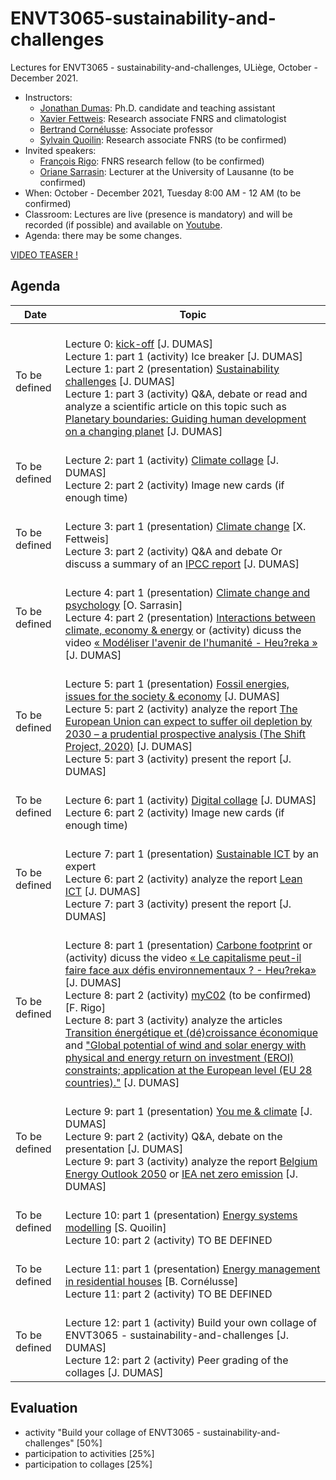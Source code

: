 # ENVT3065-sustainability-and-challenges

Lectures for ENVT3065 - sustainability-and-challenges, ULiège, October - December 2021.

- Instructors:
  * [Jonathan Dumas](https://jonathandumas.github.io/jdumas.github.io/): Ph.D. candidate and teaching assistant
  * [Xavier Fettweis](http://climactes.org/xavier-fettweis-uliege/): Research associate FNRS and climatologist
  * [Bertrand Cornélusse](https://bcornelusse.github.io/): Associate professor
  * [Sylvain Quoilin](http://www.squoilin.eu/): Research associate FNRS (to be confirmed)
- Invited speakers:
  * [François Rigo](https://www.linkedin.com/in/fran%C3%A7ois-rigo-82427ba5/?originalSubdomain=be): FNRS research fellow (to be confirmed)
  * [Oriane Sarrasin](https://applicationspub.unil.ch/interpub/noauth/php/Un/UnPers.php?PerNum=1075129&LanCode=37): Lecturer at the University of Lausanne (to be confirmed)
- When: October - December 2021, Tuesday 8:00 AM - 12 AM (to be confirmed)
- Classroom: Lectures are live (presence is mandatory) and will be recorded (if possible) and available on [Youtube]().
- Agenda: there may be some changes.

[VIDEO TEASER !](https://youtu.be/QM5ldiW6hAM)

## Agenda

| Date | Topic |
| --- | --- |
| To be defined |<br>Lecture 0: [kick-off](https://github.com/jonathandumas/ENVT3065-sustainability-and-challenges/blob/main/pdf/ENVT_kick_off.pdf) [J. DUMAS]<br>Lecture 1: part 1 (activity) Ice breaker [J. DUMAS]<br>Lecture 1: part 2 (presentation) [Sustainability challenges](https://github.com/jonathandumas/ENVT3065-sustainability-and-challenges/blob/main/pdf/ENVT_lecture_1.pdf) [J. DUMAS]<br> Lecture 1: part 3 (activity) Q&A, debate or read and analyze a scientific article on this topic such as [Planetary boundaries: Guiding human development on a changing planet](https://science.sciencemag.org/content/347/6223/1259855) [J. DUMAS]<br>|
| To be defined |<br>Lecture 2: part 1 (activity) [Climate collage](https://climatecollage.org/) [J. DUMAS]<br>Lecture 2: part 2 (activity) Image new cards (if enough time)<br>|
| To be defined |<br>Lecture 3: part 1 (presentation) [Climate change](https://climatecollage.org/) [X. Fettweis]<br>Lecture 3: part 2 (activity) Q&A and debate Or discuss a summary of an [IPCC report](https://www.ipcc.ch/reports/) [J. DUMAS]<br>|
| To be defined |<br>Lecture 4: part 1 (presentation) [Climate change and psychology]() [O. Sarrasin]<br> Lecture 4: part 2 (presentation) [Interactions between climate, economy & energy]() or (activity) dicuss the video [« Modéliser l'avenir de l'humanité - Heu?reka »](https://youtu.be/nAO21ec1lqc) [J. DUMAS]<br>|
| To be defined |<br>Lecture 5: part 1 (presentation) [Fossil energies, issues for the society & economy]() [J. DUMAS]<br>Lecture 5: part 2 (activity) analyze the report [The European Union can expect to suffer oil depletion by 2030 – a prudential prospective analysis (The Shift Project, 2020)](https://theshiftproject.org/en/article/eu-oil-depletion-2030-study/) [J. DUMAS]<br>Lecture 5: part 3 (activity) present the report [J. DUMAS]|
| To be defined |<br>Lecture 6: part 1 (activity) [Digital collage](https://www.fresquedunumerique.org/) [J. DUMAS]<br>Lecture 6: part 2 (activity) Image new cards (if enough time)<br>|
| To be defined |<br>Lecture 7: part 1 (presentation) [Sustainable ICT]() by an expert<br>Lecture 6: part 2 (activity) analyze the report [Lean ICT](https://theshiftproject.org/en/article/lean-ict-our-new-report/) [J. DUMAS]<br>Lecture 7: part 3 (activity) present the report [J. DUMAS]|
| To be defined |<br>Lecture 8: part 1 (presentation) [Carbone footprint]() or (activity) dicuss the video [« Le capitalisme peut-il faire face aux défis environnementaux ? - Heu?reka»](https://youtu.be/mj9Fma0dRoE) [J. DUMAS]<br>Lecture 8: part 2 (activity) [myC02](https://www.myco2.fr/) (to be confirmed) [F. Rigo] <br>Lecture 8: part 3 (activity) analyze the articles [Transition énergétique  et (dé)croissance économique](https://biblio.helmo.be/opac_css/doc_num.php?explnum_id=8217) and ["Global potential of wind and solar energy with physical and energy return on investment (EROI) constraints; application at the European level (EU 28 countries)."](https://www.researchgate.net/publication/336878796_Global_potential_of_wind_and_solar_energy_with_physical_and_energy_return_on_investment_EROI_constraints_application_at_the_European_level_EU_28_countries) [J. DUMAS]|
| To be defined |<br>Lecture 9: part 1 (presentation) [You me & climate]() [J. DUMAS]<br>Lecture 9: part 2 (activity) Q&A, debate on the presentation [J. DUMAS]<br>Lecture 9: part 3 (activity) analyze the report [Belgium Energy Outlook 2050](https://www.fabi.be/transition-energetique) or [IEA net zero emission](https://www.iea.org/reports/net-zero-by-2050) [J. DUMAS]|
| To be defined |<br>Lecture 10: part 1 (presentation) [Energy systems modelling]() [S. Quoilin] <br>Lecture 10: part 2 (activity) TO BE DEFINED<br>|
| To be defined |<br>Lecture 11: part 1 (presentation) [Energy management in residential houses]() [B. Cornélusse]<br>Lecture 11: part 2 (activity) TO BE DEFINED<br>|
| To be defined |<br>Lecture 12: part 1 (activity) Build your own collage of ENVT3065 - sustainability-and-challenges [J. DUMAS]<br>Lecture 12: part 2 (activity) Peer grading of the collages [J. DUMAS]<br>|

## Evaluation

- activity "Build your collage of ENVT3065 - sustainability-and-challenges" [50%]
- participation to activities [25%]
- participation to collages [25%]
